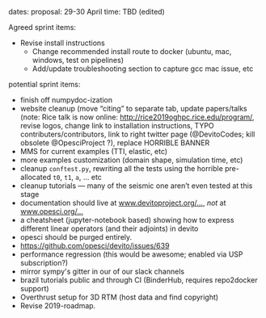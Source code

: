 dates: proposal: 29-30 April
time: TBD (edited) 

Agreed sprint items:
* Revise install instructions 
  - Change recommended install route to docker (ubuntu, mac, windows, test on pipelines)
  - Add/update troubleshooting section to capture gcc mac issue, etc

potential sprint items:
- finish off numpydoc-ization
- website cleanup (move “citing” to separate tab, update papers/talks (note: Rice talk is now online: http://rice2019oghpc.rice.edu/program/, revise logos, change link to installation instructions, TYPO contributers/contributors, link to right twitter page (@DevitoCodes; kill obsolete @OpesciProject ?), replace HORRIBLE BANNER
- MMS for current examples (TTI, elastic, etc)
- more examples customization (domain shape, simulation time, etc)
- cleanup `conftest.py`, rewriting all the tests using the horrible pre-allocated `t0`, `t1`, `a`, ... etc
- cleanup tutorials — many of the seismic one aren’t even tested at this stage
- documentation should live at www.devitoproject.org/…, *not* at www.opesci.org/…
- a cheatsheet (jupyter-notebook based) showing how to express different linear operators (and their adjoints) in devito
- opesci should be purged entirely.
- https://github.com/opesci/devito/issues/639
- performance regression (this would be awesome; enabled via USP subscription?)
- mirror sympy's gitter in our of our slack channels
- brazil tutorials public and through CI (BinderHub, requires repo2docker support)
- Overthrust setup for 3D RTM (host data and find copyright)
- Revise 2019-roadmap.